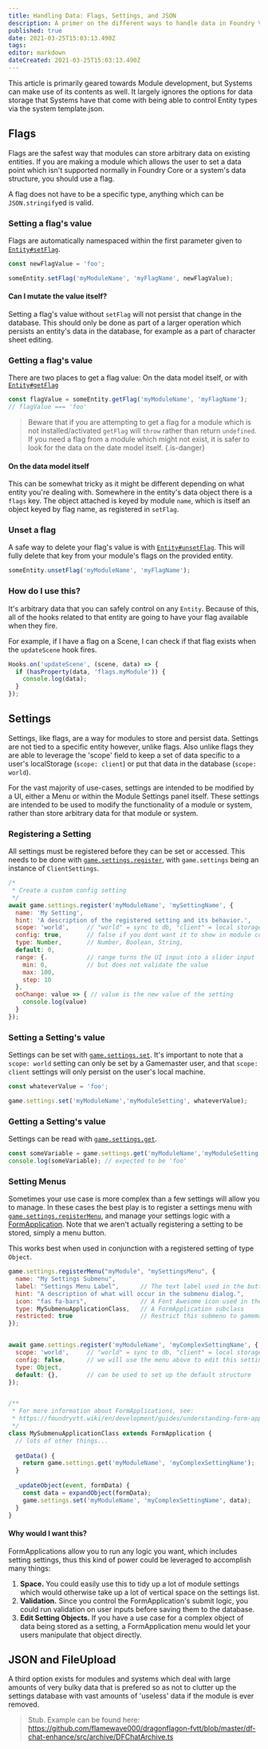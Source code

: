 ```yaml
---
title: Handling Data: Flags, Settings, and JSON
description: A primer on the different ways to handle data in Foundry VTT.
published: true
date: 2021-03-25T15:03:13.490Z
tags: 
editor: markdown
dateCreated: 2021-03-25T15:03:13.490Z
---
```


This article is primarily geared towards Module development, but Systems can make use of its contents as well. It largely ignores the options for data storage that Systems have that come with being able to control Entity types via the system template.json.


## Flags

Flags are the safest way that modules can store arbitrary data on existing entities. If you are making a module which allows the user to set a data point which isn't supported normally in Foundry Core or a system's data structure, you should use a flag.

A flag does not have to be a specific type, anything which can be `JSON.stringify`ed is valid.

### Setting a flag's value
Flags are automatically namespaced within the first parameter given to [`Entity#setFlag`](https://foundryvtt.com/api/Entity.html#setFlag).

```js
const newFlagValue = 'foo';

someEntity.setFlag('myModuleName', 'myFlagName', newFlagValue);
```

#### Can I mutate the value itself?
Setting a flag's value without `setFlag` will not persist that change in the database. This should only be done as part of a larger operation which persists an entity's data in the database, for example as a part of character sheet editing.

### Getting a flag's value
There are two places to get a flag value: On the data model itself, or with [`Entity#getFlag`](https://foundryvtt.com/api/Entity.html#getFlag)

```js
const flagValue = someEntity.getFlag('myModuleName', 'myFlagName');
// flagValue === 'foo'
```

> Beware that if you are attempting to get a flag for a module which is not installed/activated `getFlag` will `throw` rather than return `undefined`. If you need a flag from a module which might not exist, it is safer to look for the data on the date model itself.
{.is-danger}

#### On the data model itself
This can be somewhat tricky as it might be different depending on what entity you're dealing with. Somewhere in the entity's data object there is a `flags` key. The object attached is keyed by module `name`, which is itself an object keyed by flag name, as registered in `setFlag`.

### Unset a flag
A safe way to delete your flag's value is with [`Entity#unsetFlag`](https://foundryvtt.com/api/Entity.html#unsetFlag). This will fully delete that key from your module's flags on the provided entity.

```js
someEntity.unsetFlag('myModuleName', 'myFlagName');
```

### How do I use this?
It's arbitrary data that you can safely control on any `Entity`. Because of this, all of the hooks related to that entity are going to have your flag available when they fire.

For example, if I have a flag on a Scene, I can check if that flag exists when the `updateScene` hook fires.

```js
Hooks.on('updateScene', (scene, data) => {
  if (hasProperty(data, 'flags.myModule')) {
    console.log(data);
  }
});
```

## Settings

Settings, like flags, are a way for modules to store and persist data. Settings are not tied to a specific entity however, unlike flags. Also unlike flags they are able to leverage the 'scope' field to keep a set of data specific to a user's localStorage (`scope: client`) or put that data in the database (`scope: world`).

For the vast majority of use-cases, settings are intended to be modified by a UI, either a Menu or within the Module Settings panel itself. These settings are intended to be used to modify the functionality of a module or system, rather than store arbitrary data for that module or system.

### Registering a Setting

All settings must be registered before they can be set or accessed. This needs to be done with [`game.settings.register`](https://foundryvtt.com/api/ClientSettings.html#register), with `game.settings` being an instance of `ClientSettings`.

```js
/*
 * Create a custom config setting
 */
await game.settings.register('myModuleName', 'mySettingName', {
  name: 'My Setting',
  hint: 'A description of the registered setting and its behavior.',
  scope: 'world',     // "world" = sync to db, "client" = local storage 
  config: true,       // false if you dont want it to show in module config
  type: Number,       // Number, Boolean, String,  
  default: 0,
  range: {.           // range turns the UI input into a slider input
    min: 0,           // but does not validate the value
    max: 100,
    step: 10
  },
  onChange: value => { // value is the new value of the setting
    console.log(value)
  }
});
```

### Setting a Setting's value
Settings can be set with [`game.settings.set`](https://foundryvtt.com/api/ClientSettings.html#set). It's important to note that a `scope: world` setting can only be set by a Gamemaster user, and that `scope: client` settings will only persist on the user's local machine.

```js
const whateverValue = 'foo';

game.settings.set('myModuleName','myModuleSetting', whateverValue);
```

### Getting a Setting's value

Settings can be read with [`game.settings.get`](https://foundryvtt.com/api/ClientSettings.html#get). 

```js
const someVariable = game.settings.get('myModuleName','myModuleSetting');
console.log(someVariable); // expected to be 'foo'
```

### Setting Menus

Sometimes your use case is more complex than a few settings will allow you to manage. In these cases the best play is to register a settings menu with [`game.settings.registerMenu`](https://foundryvtt.com/api/ClientSettings.html#registerMenu), and manage your settings logic with a [FormApplication](https://foundryvtt.wiki/en/development/guides/understanding-form-applications). Note that we aren't actually registering a setting to be stored, simply a menu button.

This works best when used in conjunction with a registered setting of type `Object`.

```js
game.settings.registerMenu("myModule", "mySettingsMenu", {
  name: "My Settings Submenu",
  label: "Settings Menu Label",      // The text label used in the button
  hint: "A description of what will occur in the submenu dialog.",
  icon: "fas fa-bars",               // A Font Awesome icon used in the submenu button
  type: MySubmenuApplicationClass,   // A FormApplication subclass
  restricted: true                   // Restrict this submenu to gamemaster only?
});


await game.settings.register('myModuleName', 'myComplexSettingName', {
  scope: 'world',     // "world" = sync to db, "client" = local storage 
  config: false,      // we will use the menu above to edit this setting
  type: Object,
  default: {},        // can be used to set up the default structure
});


/**
 * For more information about FormApplications, see:
 * https://foundryvtt.wiki/en/development/guides/understanding-form-applications
 */
class MySubmenuApplicationClass extends FormApplication {
  // lots of other things...
  
  getData() {
  	return game.settings.get('myModuleName', 'myComplexSettingName');
  }
  
  _updateObject(event, formData) {
    const data = expandObject(formData);
    game.settings.set('myModuleName', 'myComplexSettingName', data);
  }
}
```

#### Why would I want this?

FormApplications allow you to run any logic you want, which includes setting settings, thus this kind of power could be leveraged to accomplish many things:

1. **Space.** You could easily use this to tidy up a lot of module settings which would otherwise take up a lot of vertical space on the settings list.
2. **Validation.** Since you control the FormApplication's submit logic, you could run validation on user inputs before saving them to the database.
3. **Edit Setting Objects.** If you have a use case for a complex object of data being stored as a setting, a FormApplication menu would let your users manipulate that object directly.


## JSON and FileUpload

A third option exists for modules and systems which deal with large amounts of very bulky data that is prefered so as not to clutter up the settings database with vast amounts of 'useless' data if the module is ever removed.

> Stub. Example can be found here: https://github.com/flamewave000/dragonflagon-fvtt/blob/master/df-chat-enhance/src/archive/DFChatArchive.ts

